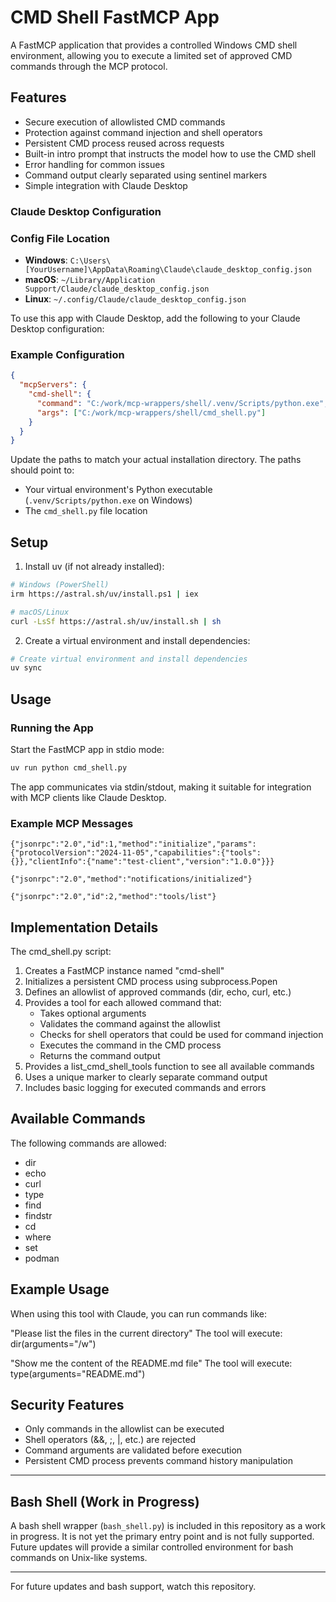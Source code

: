 # CMD Shell FastMCP App

A FastMCP application that provides a controlled Windows CMD shell environment, allowing you to execute a limited set of approved CMD commands through the MCP protocol.

## Features

- Secure execution of allowlisted CMD commands
- Protection against command injection and shell operators
- Persistent CMD process reused across requests
- Built-in intro prompt that instructs the model how to use the CMD shell
- Error handling for common issues
- Command output clearly separated using sentinel markers
- Simple integration with Claude Desktop

### Claude Desktop Configuration

### Config File Location
- **Windows**: `C:\Users\[YourUsername]\AppData\Roaming\Claude\claude_desktop_config.json`
- **macOS**: `~/Library/Application Support/Claude/claude_desktop_config.json`
- **Linux**: `~/.config/Claude/claude_desktop_config.json`

To use this app with Claude Desktop, add the following to your Claude Desktop configuration:

### Example Configuration
```json
{
  "mcpServers": {
    "cmd-shell": {
      "command": "C:/work/mcp-wrappers/shell/.venv/Scripts/python.exe",
      "args": ["C:/work/mcp-wrappers/shell/cmd_shell.py"]
    }
  }
}
```

Update the paths to match your actual installation directory. The paths should point to:
- Your virtual environment's Python executable (`.venv/Scripts/python.exe` on Windows)
- The `cmd_shell.py` file location

## Setup

1. Install uv (if not already installed):
```bash
# Windows (PowerShell)
irm https://astral.sh/uv/install.ps1 | iex

# macOS/Linux
curl -LsSf https://astral.sh/uv/install.sh | sh
```

2. Create a virtual environment and install dependencies:
```bash
# Create virtual environment and install dependencies
uv sync
```

## Usage

### Running the App

Start the FastMCP app in stdio mode:

```bash
uv run python cmd_shell.py
```

The app communicates via stdin/stdout, making it suitable for integration with MCP clients like Claude Desktop.

### Example MCP Messages

```
{"jsonrpc":"2.0","id":1,"method":"initialize","params":{"protocolVersion":"2024-11-05","capabilities":{"tools":{}},"clientInfo":{"name":"test-client","version":"1.0.0"}}}

{"jsonrpc":"2.0","method":"notifications/initialized"}

{"jsonrpc":"2.0","id":2,"method":"tools/list"}
```

## Implementation Details

The cmd_shell.py script:
1. Creates a FastMCP instance named "cmd-shell"
2. Initializes a persistent CMD process using subprocess.Popen
3. Defines an allowlist of approved commands (dir, echo, curl, etc.)
4. Provides a tool for each allowed command that:
   - Takes optional arguments
   - Validates the command against the allowlist
   - Checks for shell operators that could be used for command injection
   - Executes the command in the CMD process
   - Returns the command output
5. Provides a list_cmd_shell_tools function to see all available commands
6. Uses a unique marker to clearly separate command output
7. Includes basic logging for executed commands and errors

## Available Commands

The following commands are allowed:
- dir
- echo
- curl
- type
- find
- findstr
- cd
- where
- set
- podman

## Example Usage

When using this tool with Claude, you can run commands like:

"Please list the files in the current directory"
The tool will execute: dir(arguments="/w")

"Show me the content of the README.md file"
The tool will execute: type(arguments="README.md")

## Security Features

- Only commands in the allowlist can be executed
- Shell operators (&&, ;, |, etc.) are rejected
- Command arguments are validated before execution
- Persistent CMD process prevents command history manipulation

---

## Bash Shell (Work in Progress)

A bash shell wrapper (`bash_shell.py`) is included in this repository as a work in progress. It is not yet the primary entry point and is not fully supported. Future updates will provide a similar controlled environment for bash commands on Unix-like systems.

---

For future updates and bash support, watch this repository.
